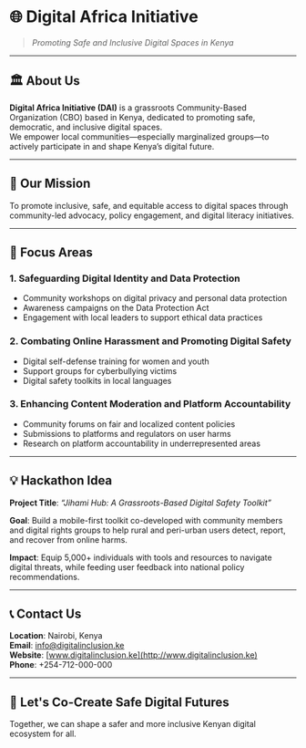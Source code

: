 
# 🌐 Digital Africa Initiative

> *Promoting Safe and Inclusive Digital Spaces in Kenya*

---

## 🏛 About Us

**Digital Africa Initiative (DAI)** is a grassroots Community-Based Organization (CBO) based in Kenya, dedicated to promoting safe, democratic, and inclusive digital spaces.  
We empower local communities—especially marginalized groups—to actively participate in and shape Kenya’s digital future.

---

## 🎯 Our Mission

To promote inclusive, safe, and equitable access to digital spaces through community-led advocacy, policy engagement, and digital literacy initiatives.

---

## 🧩 Focus Areas

### 1. **Safeguarding Digital Identity and Data Protection**
- Community workshops on digital privacy and personal data protection  
- Awareness campaigns on the Data Protection Act  
- Engagement with local leaders to support ethical data practices  

### 2. **Combating Online Harassment and Promoting Digital Safety**
- Digital self-defense training for women and youth  
- Support groups for cyberbullying victims  
- Digital safety toolkits in local languages  

### 3. **Enhancing Content Moderation and Platform Accountability**
- Community forums on fair and localized content policies  
- Submissions to platforms and regulators on user harms  
- Research on platform accountability in underrepresented areas  

---

## 💡 Hackathon Idea

**Project Title**: *“Jihami Hub: A Grassroots-Based Digital Safety Toolkit”*

**Goal**: Build a mobile-first toolkit co-developed with community members and digital rights groups to help rural and peri-urban users detect, report, and recover from online harms.

**Impact**: Equip 5,000+ individuals with tools and resources to navigate digital threats, while feeding user feedback into national policy recommendations.

---

## 📞 Contact Us

**Location**: Nairobi, Kenya  
**Email**: [info@digitalinclusion.ke](mailto:info@digitalinclusion.ke)  
**Website**: [www.digitalinclusion.ke](http://www.digitalinclusion.ke)  
**Phone**: +254-712-000-000

---

## 🙌 Let's Co-Create Safe Digital Futures

Together, we can shape a safer and more inclusive Kenyan digital ecosystem for all.
